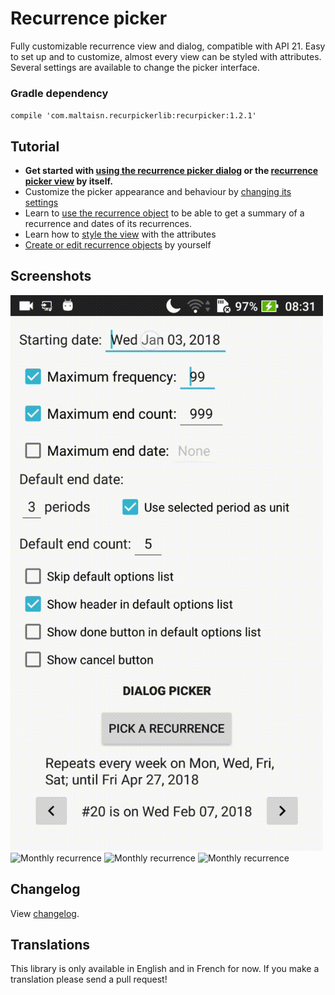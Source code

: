 # Recurrence picker
Fully customizable recurrence view and dialog, compatible with API 21. Easy to set up and to customize, almost every view can be styled with attributes. Several settings are available to change the picker interface.

### Gradle dependency
`compile 'com.maltaisn.recurpickerlib:recurpicker:1.2.1'`

## Tutorial
- **Get started with [using the recurrence picker dialog](https://github.com/maltaisn/recurpickerlib/wiki/Using-the-dialog-picker) or the [recurrence picker view](https://github.com/maltaisn/recurpickerlib/wiki/Using-the-picker-view) by itself.**
- Customize the picker appearance and behaviour by [changing its settings](https://github.com/maltaisn/recurpickerlib/wiki/Recurrence-picker-settings)
- Learn to [use the recurrence object](https://github.com/maltaisn/recurpickerlib/wiki/Using-the-recurrence-object) to be able to get a summary of a recurrence and dates of its recurrences.
- Learn how to [style the view](https://github.com/maltaisn/recurpickerlib/wiki/Styling-the-view) with the attributes
- [Create or edit recurrence objects](https://github.com/maltaisn/recurpickerlib/wiki/Creating-or-editing-a-recurrence) by yourself

## Screenshots
<img src="screenshots/monthly.gif" alt="Monthly recurrence" width="500px"/>

<img src="screenshots/weekly.gif" alt="Monthly recurrence" width="500px"/>

<img src="screenshots/settings1.gif" alt="Monthly recurrence" width="500px"/>

<img src="screenshots/settings2.gif" alt="Monthly recurrence" width="500px"/>

## Changelog
View [changelog](CHANGELOG.md).

## Translations
This library is only available in English and in French for now. If you make a translation please send a pull request!
